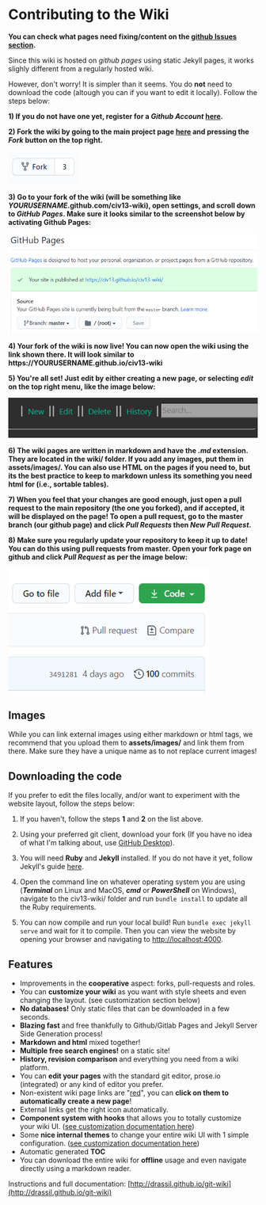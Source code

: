 # Contributing to the Wiki

**You can check what pages need fixing/content on the [github Issues section](https://github.com/Civ13/civ13-wiki/issues).**

Since this wiki is hosted on *github pages* using static Jekyll pages, it works slighly different from a regularly hosted wiki.

However, don't worry! It is simpler than it seems. You do **not** need to download the code (altough you can if you want to edit it locally). Follow the steps below:

**1) If you do not have one yet, register for a *Github Account* [here](https://github.com/join).**

**2) Fork the wiki by going to the main project page [here](https://github.com/Civ13/civ13-wiki) and pressing the *Fork* button on the top right.**

![image](assets/images/fork.PNG)

**3) Go to your fork of the wiki (will be something like *YOURUSERNAME*.github.com/civ13-wiki), open settings, and scroll down to *GitHub Pages*. Make sure it looks similar to the screenshot below by activating Github Pages:**

![image](assets/images/github_pages.PNG)

**4) Your fork of the wiki is now live! You can now open the wiki using the link shown there. It will look similar to https://**YOURUSERNAME**.github.io/civ13-wiki**

**5) You're all set! Just edit by either creating a new page, or selecting *edit* on the top right menu, like the image below:**

![image](assets/images/edit_menu.PNG)

**6) The wiki pages are written in markdown and have the *.md* extension. They are located in the wiki/ folder. If you add any images, put them in assets/images/. You can also use HTML on the pages if you need to, but its the best practice to keep to markdown unless its something you need html for (i.e., sortable tables).**

**7) When you feel that your changes are good enough, just open a pull request to the main repository (the one you forked), and if accepted, it will be displayed on the page! To open a pull request, go to the master branch (our github page) and click *Pull Requests* then *New Pull Request*.**

**8) Make sure you regularly update your repository to keep it up to date! You can do this using pull requests from master. Open your fork page on github and click *Pull Request* as per the image below:**

![image](assets/images/pull_request.PNG)

## Images

While you can link external images using either markdown or html tags, we recommend that you upload them to **assets/images/** and link them from there. Make sure they have a unique name as to not replace current images!

## Downloading the code

If you prefer to edit the files locally, and/or want to experiment with the website layout, follow the steps below:

1. If you haven't, follow the steps **1** and **2** on the list above.

2. Using your preferred git client, download your fork (If you have no idea of what I'm talking about, use [GitHub Desktop](https://desktop.github.com/)).

3. You will need **Ruby** and **Jekyll** installed. If you do not have it yet, follow Jekyll's guide [here](https://jekyllrb.com/docs/installation/#guides).

4. Open the command line on whatever operating system you are using (***Terminal*** on Linux and MacOS, ***cmd*** or ***PowerShell*** on Windows), navigate to the civ13-wiki/ folder and run `bundle install` to update all the Ruby requirements.

5. You can now compile and run your local build! Run `bundle exec jekyll serve` and wait for it to compile. Then you can view the website by opening your browser and navigating to [http://localhost:4000](http://localhost:4000).

## Features 

* Improvements in the **cooperative** aspect: forks, pull-requests and roles.
* You can **customize your wiki** as you want with style sheets and even changing the layout. (see customization section below) 
* **No databases!** Only static files that can be downloaded in a few seconds.
* **Blazing fast** and free thankfully to Github/Gitlab Pages and Jekyll Server Side Generation process!
* **Markdown and html** mixed together!
* **Multiple free search engines!** on a static site!
* **History, revision comparison** and everything you need from a wiki platform.
* You can **edit your pages** with the standard git editor, prose.io (integrated) or any kind of editor you prefer.
* Non-existent wiki page links are "[red](red.md)", you can **click on them to automatically create a new page**!
* External links get the right icon automatically.
* **Component system with hooks** that allows you to totally customize your wiki UI. ([see customization documentation here](http://www.drassil.org/git-wiki/customize)) 
* Some **nice internal themes** to change your entire wiki UI with 1 simple configuration. ([see customization documentation here](http://www.drassil.org/git-wiki/customize))
* Automatic generated **TOC**
* You can download the entire wiki for **offline** usage and even navigate directly using a markdown reader.

Instructions and full documentation: [http://drassil.github.io/git-wiki](http://drassil.github.io/git-wiki)
